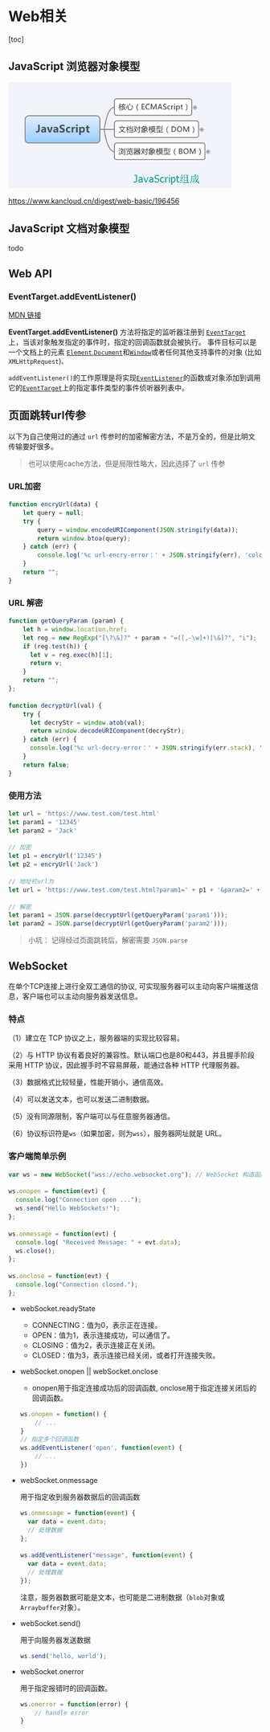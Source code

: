 # Web相关

[toc]

## JavaScript 浏览器对象模型

<img src="./img/js.jpg" alt="js组成" style="zoom:85%;" />

 https://www.kancloud.cn/digest/web-basic/196456 



## JavaScript 文档对象模型

todo



## Web API

### EventTarget.addEventListener()

[MDN 链接]( https://developer.mozilla.org/zh-CN/docs/Web/API/EventTarget/addEventListener )

**EventTarget.addEventListener()** 方法将指定的监听器注册到 [`EventTarget`](https://developer.mozilla.org/zh-CN/docs/Web/API/EventTarget) 上，当该对象触发指定的事件时，指定的回调函数就会被执行。 事件目标可以是一个文档上的元素 [`Element`](https://developer.mozilla.org/zh-CN/docs/Web/API/Element),[`Document`](https://developer.mozilla.org/zh-CN/docs/Web/API/Document)和[`Window`](https://developer.mozilla.org/zh-CN/docs/Web/API/Window)或者任何其他支持事件的对象 (比如 `XMLHttpRequest`)`。`

`addEventListener()`的工作原理是将实现[`EventListener`](https://developer.mozilla.org/zh-CN/docs/Web/API/EventListener)的函数或对象添加到调用它的[`EventTarget`](https://developer.mozilla.org/zh-CN/docs/Web/API/EventTarget)上的指定事件类型的事件侦听器列表中。


## 页面跳转url传参

以下为自己使用过的通过 ``url`` 传参时的加密解密方法，不是万全的，但是比明文传输要好很多。

>   也可以使用cache方法，但是局限性略大，因此选择了 ``url`` 传参


### URL加密

```javascript
function encryUrl(data) {
    let query = null;
	try {
		query = window.encodeURIComponent(JSON.stringify(data));
		return window.btoa(query);
	} catch (err) {
		console.log('%c url-encry-error：' + JSON.stringify(err), 'color:red;');
	}
    return "";
}
```

### URL 解密

```javascript
function getQueryParam (param) {
    let h = window.location.href;
    let reg = new RegExp("[\?\&]?" + param + "=([,-\w]+)[\&]?", "i");
    if (reg.test(h)) {
      let v = reg.exec(h)[1];
      return v;
    }
    return "";
};

function decryptUrl(val) {
    try {
      let decryStr = window.atob(val); 
      return window.decodeURIComponent(decryStr);
    } catch (err) {
      console.log('%c url-decry-error：' + JSON.stringify(err.stack), 'color:red;');
    }
    return false;
}
```

### 使用方法

```javascript
let url = 'https://www.test.com/test.html'
let param1 = '12345'
let param2 = 'Jack'

// 加密
let p1 = encryUrl('12345')
let p2 = encryUrl('Jack')

// 地址栏url为
let url = 'https://www.test.com/test.html?param1=' + p1 + '&param2=' + p2

// 解密
let param1 = JSON.parse(decryptUrl(getQueryParam('param1')));
let param2 = JSON.parse(decryptUrl(getQueryParam('param2')));
```


>小坑： 记得经过页面跳转后，解密需要 ``JSON.parse`` 



## WebSocket

在单个TCP连接上进行全双工通信的协议, 可实现服务器可以主动向客户端推送信息，客户端也可以主动向服务器发送信息。



### 特点

（1）建立在 TCP 协议之上，服务器端的实现比较容易。

（2）与 HTTP 协议有着良好的兼容性。默认端口也是80和443，并且握手阶段采用 HTTP 协议，因此握手时不容易屏蔽，能通过各种 HTTP 代理服务器。

（3）数据格式比较轻量，性能开销小，通信高效。

（4）可以发送文本，也可以发送二进制数据。

（5）没有同源限制，客户端可以与任意服务器通信。

（6）协议标识符是`ws`（如果加密，则为`wss`），服务器网址就是 URL。



### 客户端简单示例

```javascript
var ws = new WebSocket("wss://echo.websocket.org"); // WebSocket 构造函数

ws.onopen = function(evt) { 
  console.log("Connection open ..."); 
  ws.send("Hello WebSockets!");
};

ws.onmessage = function(evt) {
  console.log( "Received Message: " + evt.data);
  ws.close();
};

ws.onclose = function(evt) {
  console.log("Connection closed.");
};
```



-   webSocket.readyState
    -   CONNECTING：值为0，表示正在连接。
    -   OPEN：值为1，表示连接成功，可以通信了。
    -   CLOSING：值为2，表示连接正在关闭。
    -   CLOSED：值为3，表示连接已经关闭，或者打开连接失败。

-   webSocket.onopen || webSocket.onclose

    -   onopen用于指定连接成功后的回调函数, onclose用于指定连接关闭后的回调函数。

    ```javascript
    ws.onopen = function() {
        // ...
    }
    // 指定多个回调函数
    ws.addEventListener('open', function(event) {
        // ...
    })
    ```



-   webSocket.onmessage

    用于指定收到服务器数据后的回调函数

    ```javascript
    ws.onmessage = function(event) {
      var data = event.data;
      // 处理数据
    };
    
    ws.addEventListener("message", function(event) {
      var data = event.data;
      // 处理数据
    });
    ```

    注意，服务器数据可能是文本，也可能是二进制数据（`blob`对象或`Arraybuffer`对象）。

-   webSocket.send()

    用于向服务器发送数据

    ```javascript
    ws.send('hello, world');
    ```

-   webSocket.onerror

    用于指定报错时的回调函数。

    ```javascript
    ws.onerror = function(error) {
        // handle error
    }
    ```

    












